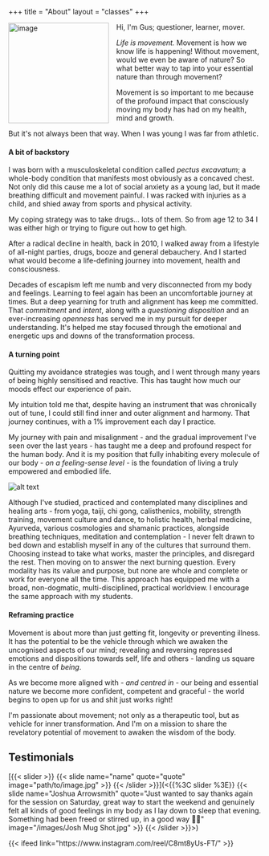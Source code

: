 +++
title = "About"
layout = "classes"
+++


<div class="article__head" style="">
    <img src="/images/gus.jpg" alt="image" height="200px" width="200px" style="float: left; margin-right: 15px;">
</div>
Hi, 
I'm Gus; questioner, learner, mover. 

*Life is movement.* Movement is how we know life is happening! Without movement, would we even be aware of nature? So what better way to tap into your essential nature than through movement?

Movement is so important to me because of the profound impact that consciously moving my body has had on my health, mind and growth. 

But it's not always been that way. When I was young I was far from athletic. 
#### A bit of backstory
I was born with a musculoskeletal condition called *pectus excavatum*; a whole-body condition that manifests most obviously as a concaved chest. Not only did this cause me a lot of social anxiety as a young lad, but it made breathing difficult and movement painful. I was racked with injuries as a child, and shied away from sports and physical activity. 

My coping strategy was to take drugs... lots of them. So from age 12 to 34 I was either high or trying to figure out how to get high. 

After a radical decline in health, back in 2010, I walked away from a lifestyle of all-night parties, drugs, booze and general debauchery. And I started what would become a life-defining journey into movement, health and consciousness. 

Decades of escapism left me numb and very disconnected from my body and feelings. Learning to feel again has been an uncomfortable journey at times. But a deep yearning for truth and alignment has keep me committed. That *commitment* and *intent*, along with a *questioning disposition* and an ever-increasing *openness* has served me in my pursuit for deeper understanding. It's helped me stay focused through the emotional and energetic ups and downs of the transformation process. 
#### A turning point
Quitting my avoidance strategies was tough, and I went through many years of being highly sensitised and reactive. This has taught how much our moods effect our experience of pain. 

My intuition told me that, despite having an instrument that was chronically out of tune, I could still find inner and outer alignment and harmony. That journey continues, with a 1% improvement each day I practice. 

My journey with pain and misalignment - and the gradual improvement I've seen over the last years - has taught me a deep and profound respect for the human body. And it is my position that fully inhabiting every molecule of our body - *on a feeling-sense level* - is the foundation of living a truly empowered and embodied life. 

![alt text](/images/gusbridge.jpg)

Although I've studied, practiced and contemplated many disciplines and healing arts - from yoga, taiji, chi gong, calisthenics, mobility, strength training, movement culture and dance, to holistic health, herbal medicine, Ayurveda, various cosmologies and shamanic practices, alongside breathing techniques, meditation and contemplation - I never felt drawn to bed down and establish myself in any of the cultures that surround them. Choosing instead to take what works, master the principles, and disregard the rest. Then moving on to answer the next burning question. Every modality has its value and purpose, but none are whole and complete or work for everyone all the time. This approach has equipped me with a broad, non-dogmatic, multi-disciplined, practical worldview. I encourage the same approach with my students. 
#### Reframing practice
Movement is about more than just getting fit, longevity or preventing illness. It has the potential to be the vehicle through which we awaken the uncognised aspects of our mind; revealing and reversing repressed emotions and dispositions towards self, life and others - landing us square in the centre of *being*. 

As we become more aligned with - *and centred in* - our being and essential nature we become more confident, competent and graceful - the world begins to open up for us and shit just works right! 

I'm passionate about movement; not only as a therapeutic tool, but as vehicle for inner transformation. And I'm on a mission to share the revelatory potential of movement to awaken the wisdom of the body. 

<!-- ![alt text](/images/58.png) -->

<!--Slider-->

## Testimonials
[{{< slider >}}
  {{< slide name="name" quote="quote" image="path/to/image.jpg" >}}
{{< /slider >}}](<{{%3C slider %3E}}
  {{< slide name="Joshua Arrowsmith" quote="Just wanted to say thanks again for the session on Saturday, great way to start the weekend and genuinely felt all kinds of good feelings in my body as I lay down to sleep that evening. Something had been freed or stirred up, in a good way 🙏🏼" image="/images/Josh Mug Shot.jpg" >}}
{{< /slider >}}>)


<!--Instagram Feed-->
<p>
{{< ifeed link="https://www.instagram.com/reel/C8mt8yUs-FT/" >}}
</p>
